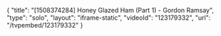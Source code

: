 {
    "title": "[1508374284] Honey Glazed Ham (Part 1) - Gordon Ramsay",
    "type": "solo",
    "layout": "iframe-static",
    "videoId": "123179332",
    "url": "\/tvpembed\/123179332"
}